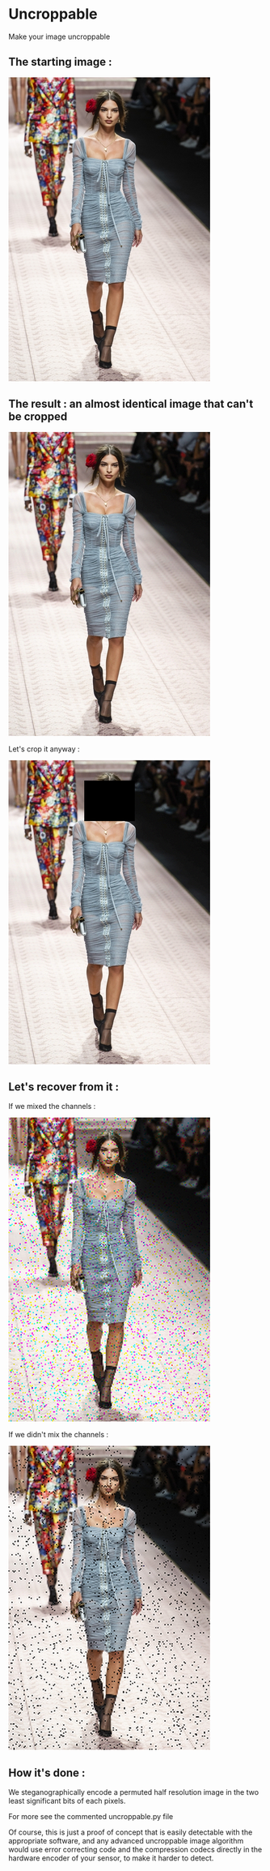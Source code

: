 # Uncroppable
Make your image uncroppable

## The starting image :

![Original Image](original.jpg?raw=true "Original")

## The result : an almost identical image that can't be cropped

![Uncroppable Image](uncroppable.png?raw=true "Uncroppable")

Let's crop it anyway :

![Cropped Image](cropped.png?raw=true "cropped.png")

## Let's recover from it : 

If we mixed the channels : 

![Recovered mixed Channel Image](recoveredMixedChannels.png?raw=true "recoveredMixedChannels.png")

If we didn't mix the channels : 

![Recovered Unmixed Channel Image](recoveredUnmixedChannels.png?raw=true "recoveredUnmixedChannels.png")

## How it's done : 

We steganographically encode a permuted half resolution image in the two least significant bits of each pixels.

For more see the commented uncroppable.py file

Of course, this is just a proof of concept that is easily detectable with the appropriate software, and any advanced uncroppable image algorithm would use error correcting code and the compression codecs directly in the hardware encoder of your sensor, to make it harder to detect.
